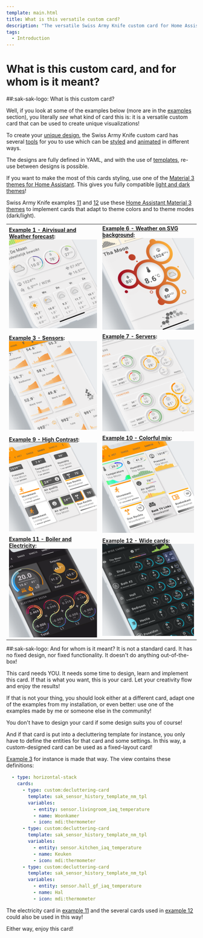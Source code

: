 ```yaml
---
template: main.html
title: What is this versatile custom card?
description: "The versatile Swiss Army Knife custom card for Home Assistant is not your standard custom card: It allows you to design your unique visualization!"
tags:
  - Introduction
---
```

<!-- GT/GL -->
# What is this custom card, and for whom is it meant?

##:sak-sak-logo: What is this custom card?

Well, if you look at some of the examples below (more are in the [examples][examples] section), you literally _see_ what kind of card this is: it is a versatile custom card that can be used to create unique visualizations!

To create your [unique design][how-to-design-your-card], the Swiss Army Knife custom card has several [tools][tools-and-toolsets] for you to use which can be [styled][css-styling] and [animated][css-animations] in different ways.

The designs are fully defined in YAML, and with the use of [templates][template-overview], re-use between designs is possible.

If you want to make the most of this cards styling, use one of the [Material 3 themes for Home Assistant][ha-m3-themes-url]. This gives you fully compatible [light and dark themes][ha-m3-examples-url]!

Swiss Army Knife examples [11][Example 11] and [12][Example 12] use these [Home Assistant Material 3 themes][ha-m3-themes-url] to implement cards that adapt to theme colors and to theme modes (dark/light).

|  |  |
| ----- | ----- |
| **[Example 1 - Airvisual and Weather forecast][Example 1]:** [![AmoebeLabs Swiss Army Knife Custom Card Example 1 - AirVisual and Weather forecast]][Example 1]  | **[Example 6 - Weather on SVG background][Example 6]:** [![AmoebeLabs Swiss Army Knife Custom Card Example 6 - Weather on SVG background]][Example 6] |
| **[Example 3 - Sensors][Example 3]:** [![AmoebeLabs Swiss Army Knife Custom Card Example 3 - Sensors]][Example 3] | **[Example 7 - Servers][Example 7]:** [![AmoebeLabs Swiss Army Knife Custom Card Example 7 - Servers]][Example 7] |
| **[Example 9 - High Contrast][Example 9]:** [![AmoebeLabs Swiss Army Knife Custom Card Example 9 - Hight Contrast]][Example 9]   | **[Example 10 - Colorful mix][Example 10]:** [![AmoebeLabs Swiss Army Knife Custom Card Example 10 - Colorful mix]][Example 10] |
| **[Example 11 - Boiler and Electricity][Example 11]:** [![AmoebeLabs Swiss Army Knife Custom Card Example 11 - Boiler and electricity]][Example 11] | **[Example 12 - Wide cards][Example 12]:** [![AmoebeLabs Swiss Army Knife Custom Card Example 12 - Wide cards]][Example 12] |

##:sak-sak-logo: And for whom is it meant?
It is not a standard card. It has no fixed design, nor fixed functionality. It doesn't do anything out-of-the-box!

This card needs YOU. It needs some time to design, learn and implement this card. If that is what you want, this is your card. Let your creativity flow and enjoy the results!

If that is not your thing, you should look either at a different card, adapt one of the examples from my installation, or even better: use one of the examples made by me or someone else in the community!

You don't have to design your card if some design suits you of course!

And if that card is put into a decluttering template for instance, you only have to define the entities for that card and some settings. In this way, a custom-designed card can be used as a fixed-layout card!

[Example 3][Example 3] for instance is made that way. The view contains these definitions:
```yaml
  - type: horizontal-stack
    cards:
      - type: custom:decluttering-card
        template: sak_sensor_history_template_nm_tpl
        variables:
          - entity: sensor.livingroom_iaq_temperature
          - name: Woonkamer
          - icon: mdi:thermometer
      - type: custom:decluttering-card
        template: sak_sensor_history_template_nm_tpl
        variables:
          - entity: sensor.kitchen_iaq_temperature
          - name: Keuken
          - icon: mdi:thermometer
      - type: custom:decluttering-card
        template: sak_sensor_history_template_nm_tpl
        variables:
          - entity: sensor.hall_gf_iaq_temperature
          - name: Hal
          - icon: mdi:thermometer
```

The electricity card in [example 11][Example 11] and the several cards used in [example 12][Example 12] could also be used in this way! 

Either way, enjoy this card!


<!--- Image references --->

[AmoebeLabs Swiss Army Knife Custom Card Example 1 - AirVisual and Weather forecast]: ../assets/screenshots/sak-example-1b.png "Swiss Army Knife Example 1 - AirVisual and Weather forecast"
[AmoebeLabs Swiss Army Knife Custom Card Example 2 - Lights]: ../assets/screenshots/sak-example-2.png "Swiss Army Knife Example 2 - Lights"
[AmoebeLabs Swiss Army Knife Custom Card Example 3 - Sensors]: ../assets/screenshots/sak-example-3.png "Swiss Army Knife Example 3 - Sensors"
[AmoebeLabs Swiss Army Knife Custom Card Example 4 - More sensors]: ../assets/screenshots/sak-example-4.png "Swiss Army Knife Example 4 - More sensors"
[AmoebeLabs Swiss Army Knife Custom Card Example 5 - Car dashboard alike]: ../assets/screenshots/sak-example-5.png "Swiss Army Knife Example 5 - Car dashboard alike"
[AmoebeLabs Swiss Army Knife Custom Card Example 6 - Weather on SVG background]: ../assets/screenshots/sak-example-6.png "Swiss Army Knife Example 6 - Weather on SVG background"
[AmoebeLabs Swiss Army Knife Custom Card Example 7 - Servers]: ../assets/screenshots/sak-example-7.png "Swiss Army Knife Example 7 - Servers"
[AmoebeLabs Swiss Army Knife Custom Card Example 8 - Homekit alike]: ../assets/screenshots/sak-example-8.png "Swiss Army Knife Example 8 - Homekit alike"
[AmoebeLabs Swiss Army Knife Custom Card Example 9 - Hight Contrast]: ../assets/screenshots/sak-example-9.png "Swiss Army Knife Example 9 - Hight Contrast"
[AmoebeLabs Swiss Army Knife Custom Card Example 10 - Colorful mix]: ../assets/screenshots/sak-example-10.png "Swiss Army Knife Example 10 - Colorful mix"
[AmoebeLabs Swiss Army Knife Custom Card Example 11 - Boiler and electricity]: ../assets/screenshots/sak-example-11-m3-c11-dark.png "Swiss Army Knife Example 11 - Boiler and electricity, dark theme"
[AmoebeLabs Swiss Army Knife Custom Card Example 12 - Wide cards]: ../assets/screenshots/sak-example-12-m3-d06-dark.png "Swiss Army Knife Example 12 - Wide cards, dark theme"

<!-- Internal References -->
[examples]: ../examples/introduction.md
[Example 1]: ../examples/example-1.md
[Example 2]: ../examples/example-2.md
[Example 3]: ../examples/example-3.md
[Example 4]: ../examples/example-4.md
[Example 5]: ../examples/example-5.md
[Example 6]: ../examples/example-6.md
[Example 7]: ../examples/example-7.md
[Example 8]: ../examples/example-8.md
[Example 9]: ../examples/example-9.md
[Example 10]: ../examples/example-10.md
[Example 11]: ../examples/example-11.md
[Example 12]: ../examples/example-12.md

[tools-and-toolsets]: ../basics/tools-and-toolsets.md
[how-to-design-your-card]: ../design/how-to-design-your-card.md
[css-styling]: ../basics/styling/classes.md
[css-animations]: ../basics/animations/css-animations.md
[template-overview]: ../basics/templates/overview.md

<!-- External References -->

[affinity-website-url]: https://affinity.serif.com/en-gb/
[ha-m3-themes-url]: https://ha-m3-themes.docs.amoebelabs.com/
[ha-m3-examples-url]: https://ha-m3-themes.docs.amoebelabs.com/examples/introduction/